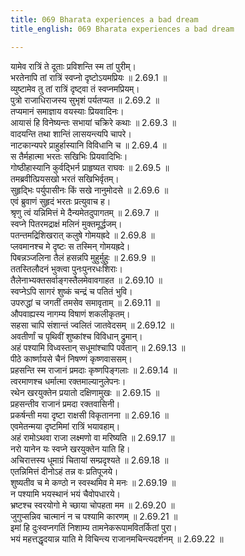 ```yaml
---
title: 069 Bharata experiences a bad dream
title_english: 069 Bharata experiences a bad dream

---
```

<div class="audioEmbed"  caption="श्रीराम-हरिसीताराममूर्ति-घनपाठिभ्यां वचनम्" src="https://archive.org/download/Ramayana-recitation-Sriram-harisItArAmamUrti-Ghanapaati-v2/Kanda_2/Kanda_2_AYK-069-Bharathena_Duswapna_Darshanam.mp3"></div>

  
यामेव रात्रिं ते दूताः प्रविशन्ति स्म तां पुरीम्।  
भरतेनापि तां रात्रिं स्वप्नो दृष्टोऽयमप्रियः ॥ 2.69.1 ॥   
व्युष्टामेव तु तां रात्रिं दृष्ट्वा तं स्वप्नमप्रियम्।  
पुत्रो राजाधिराजस्य सुभृशं पर्यतप्यत ॥ 2.69.2 ॥   
तप्यमानं समाज्ञाय वयस्याः प्रियवादिनः।  
आयासं हि विनेष्यन्तः सभायां चक्रिरे कथाः ॥ 2.69.3 ॥   
वादयन्ति तथा शान्तिं लासयन्त्यपि चापरे।  
नाटकान्यपरे प्राहुर्हास्यानि विविधानि च ॥ 2.69.4 ॥   
स तैर्महात्मा भरतः सखिभिः प्रियवादिभिः।  
गोष्ठीहास्यानि कुर्वद्भिर्न प्राहृष्यत राघवः ॥ 2.69.5 ॥   
तमब्रवीत्प्रियसखो भरतं सखिभिर्वृतम्।  
सुहृद्भिः पर्युपासीनः किं सखे नानुमोदसे ॥ 2.69.6 ॥   
एवं ब्रुवाणं सुहृदं भरतः प्रत्युवाच ह।  
श्रृणु त्वं यन्निमित्तं मे दैन्यमेतदुपागतम् ॥ 2.69.7 ॥   
स्वप्ने पितरमद्राक्षं मलिनं मुक्तमूर्द्धजम्।  
पतन्तमद्रिशिखरात् कलुषे गोमयह्रदे ॥ 2.69.8 ॥   
प्लवमानश्च मे दृष्टः स तस्मिन् गोमयह्रदे।  
पिबन्नञ्जलिना तैलं हसन्नपि मुहुर्मुहुः ॥ 2.69.9 ॥   
ततस्तिलौदनं भुक्त्वा पुनःपुनरधःशिराः।  
तैलेनाभ्यक्तसर्वाङ्गस्तैलमेवावगाहत ॥ 2.69.10 ॥   
स्वप्नेऽपि सागरं शुष्कं चन्द्रं च पतितं भुवि।  
उपरुद्धां च जगतीं तमसेव समावृताम् ॥ 2.69.11 ॥   
औपवाह्यस्य नागम्य विषाणं शकलीकृतम्।  
सहसा चापि संशान्तं ज्वलितं जातवेदसम् ॥ 2.69.12 ॥   
अवतीर्णां च पृथिवीं शुष्कांश्च विविधान् द्रुमान्।  
अहं पश्यामि विध्वस्तान् सधूमांश्चापि पर्वतान् ॥ 2.69.13 ॥   
पीठे कार्ष्णायसे चैनं निषण्णं कृष्णवाससम्।  
प्रहसन्ति स्म राजानं प्रमदाः कृष्णपिङ्गलाः ॥ 2.69.14 ॥   
त्वरमाणश्च धर्मात्मा रक्तमाल्यानुलेपनः।  
रथेन खरयुक्तेन प्रयातो दक्षिणामुखः ॥ 2.69.15 ॥   
प्रहसन्तीव राजानं प्रमदा रक्तवासिनी।  
प्रकर्षन्ती मया दृष्टा राक्षसी विकृतानना ॥ 2.69.16 ॥   
एवमेतन्मया दृष्टमिमां रात्रिं भयावहाम्।  
अहं रामोऽथवा राजा लक्ष्मणो वा मरिष्यति ॥ 2.69.17 ॥   
नरो यानेन यः स्वप्ने खरयुक्तेन याति हि।  
अचिरात्तस्य धूमाग्रं चितायां सम्प्रदृश्यते ॥ 2.69.18 ॥   
एतन्निमित्तं दीनोऽहं तन्न वः प्रतिपूजये।  
शुष्यतीव च मे कण्ठो न स्वस्थमिव मे मनः ॥ 2.69.19 ॥   
न पश्यामि भयस्थानं भयं चैवोपधारये।  
भ्रष्टश्च स्वरयोगो मे च्छाया चोपहता मम ॥ 2.69.20 ॥   
जुगुप्सन्निव चात्मानं न च पश्यामि कारणम् ॥ 2.69.21 ॥   
इमां हि दुःस्वप्नगतिं निशाम्य तामनेकरूपामवितर्कितां पुरा।  
भयं महत्तद्धृदयान्न याति मे विचिन्त्य राजानमचिन्त्यदर्शनम् ॥ 2.69.22 ॥   